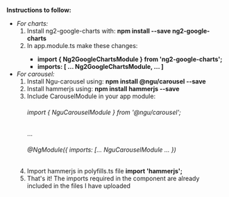 <strong>Instructions to follow: </strong>
<ul>
  <li>
     <em>For charts: </em>
     <ol>
       <li>Install ng2-google-charts with: <strong>npm install --save ng2-google-charts</strong></li>
       <li>In app.module.ts make these changes: 
         <strong>
           <ul>
             <li>import { Ng2GoogleChartsModule } from 'ng2-google-charts';</li>
             <li>imports: [ ... Ng2GoogleChartsModule, ... ]</li>
           </ul>
         </strong>
       </li>
     </ol>
  </li>
  <li>
    <em>For carousel: </em>
    <ol>
      <li>Install Ngu-carousel using: <strong>npm install @ngu/carousel --save</strong></li>
      <li>Install hammerjs using: <strong>npm install hammerjs --save</strong></li>
      <li>Include CarouselModule in your app module:
          <h6>import { NguCarouselModule } from '@ngu/carousel';</h6>
          ...<br>
          <h6>@NgModule({ imports: [... NguCarouselModule ... })</h6>
      </li>
      <li>Import hammerjs in polyfills.ts file
        <strong>import 'hammerjs';</strong>
      </li>
      <li>That's it! The imports required in the component are already included in the files I have uploaded</li>
    </ol>
  </li>
</ul>
